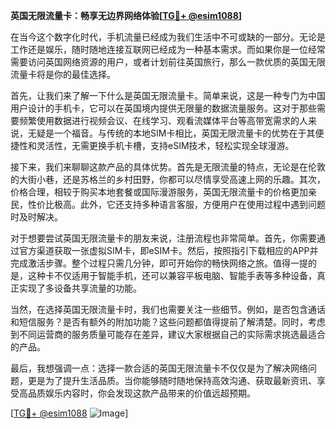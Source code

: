 **英国无限流量卡：畅享无边界网络体验[[TG💪+ @esim1088](https://t.me/s/esim1088)]**

在当今这个数字化时代，手机流量已经成为我们生活中不可或缺的一部分。无论是工作还是娱乐，随时随地连接互联网已经成为一种基本需求。而如果你是一位经常需要访问英国网络资源的用户，或者计划前往英国旅行，那么一款优质的英国无限流量卡将是你的最佳选择。

首先，让我们来了解一下什么是英国无限流量卡。简单来说，这是一种专门为中国用户设计的手机卡，它可以在英国境内提供无限量的数据流量服务。这对于那些需要频繁使用数据进行视频会议、在线学习、观看流媒体平台等高带宽需求的人来说，无疑是一个福音。与传统的本地SIM卡相比，英国无限流量卡的优势在于其便捷性和灵活性，无需更换手机卡槽，支持eSIM技术，轻松实现全球漫游。

接下来，我们来聊聊这款产品的具体优势。首先是无限流量的特点，无论是在伦敦的大街小巷，还是苏格兰的乡村田野，你都可以尽情享受高速上网的乐趣。其次，价格合理，相较于购买本地套餐或国际漫游服务，英国无限流量卡的价格更加亲民，性价比极高。此外，它还支持多种语言客服，方便用户在使用过程中遇到问题时及时解决。

对于想要尝试英国无限流量卡的朋友来说，注册流程也非常简单。首先，你需要通过官方渠道获取一张虚拟SIM卡，即eSIM卡。然后，按照指引下载相应的APP并完成激活步骤。整个过程只需几分钟，即可开始你的畅快网络之旅。值得一提的是，这种卡不仅适用于智能手机，还可以兼容平板电脑、智能手表等多种设备，真正实现了多设备共享流量的功能。

当然，在选择英国无限流量卡时，我们也需要关注一些细节。例如，是否包含通话和短信服务？是否有额外的附加功能？这些问题都值得提前了解清楚。同时，考虑到不同运营商的服务质量可能存在差异，建议大家根据自己的实际需求挑选最适合的产品。

最后，我想强调一点：选择一款合适的英国无限流量卡不仅仅是为了解决网络问题，更是为了提升生活品质。当你能够随时随地保持高效沟通、获取最新资讯、享受高品质娱乐内容时，你会发现这款产品带来的价值远超预期。

[[TG💪+ @esim1088](https://t.me/s/esim1088) ![Image](https://i.postimg.cc/4NQfJmqS/Snipaste-2025-05-13-00-14-12.png)]